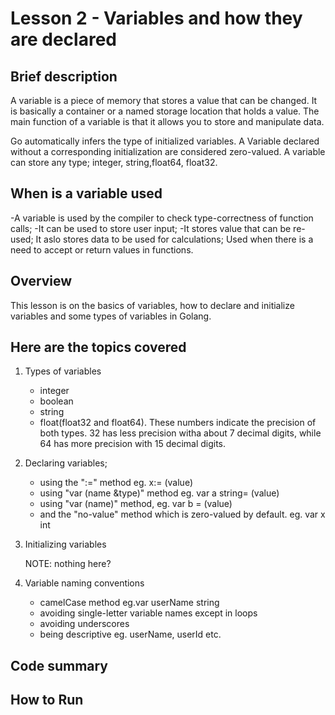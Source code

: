 # Lesson 2 - Variables and how they are declared

## Brief description
A variable is a piece of memory that stores a value that can be changed. It is basically a container or a named storage location that holds a value. The main function of a variable is that it allows you to store and manipulate data.

Go automatically infers the type of initialized variables.
A Variable declared without a corresponding initialization are considered zero-valued. A variable can store any type; integer, string,float64, float32.
## When is a variable used
-A variable is used by the compiler to check type-correctness of function calls;
-It can be used to store user input;
-It stores value that can be re-used;
It aslo stores data to be used for calculations;
Used when there is a need to accept or return values in functions.

## Overview

This lesson is on the basics of variables, how to declare and initialize variables and some types of variables in Golang.


## Here are the topics covered

1. Types of variables
    - integer
    - boolean
    - string
    - float(float32 and float64). These numbers indicate the precision of both types. 32 has less precision witha about 7 decimal digits, while 64 has more precision with 15 decimal digits.

2. Declaring variables;
    - using the ":=" method eg. x:= (value)
    - using "var (name &type)" method eg. var a string= (value)
    - using "var (name)" method, eg. var b = (value)
    - and the "no-value" method which is zero-valued by default. eg. var x int

3. Initializing variables

    NOTE: nothing here?

4. Variable naming conventions
    - camelCase method eg.var userName string
    - avoiding single-letter variable names except in loops
    - avoiding underscores
    - being descriptive eg. userName, userId etc.

## Code summary

## How to Run
